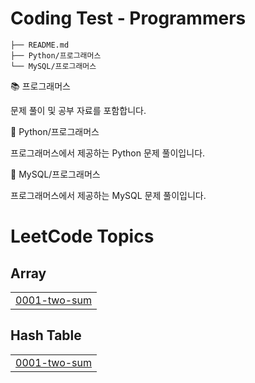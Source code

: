 # Coding Test - Programmers

```
├── README.md
├── Python/프로그래머스
└── MySQL/프로그래머스
```

📚 프로그래머스

문제 풀이 및 공부 자료를 포함합니다.

📗 Python/프로그래머스

프로그래머스에서 제공하는 Python 문제 풀이입니다.

📘 MySQL/프로그래머스

프로그래머스에서 제공하는 MySQL 문제 풀이입니다.

<!---LeetCode Topics Start-->
# LeetCode Topics
## Array
|  |
| ------- |
| [0001-two-sum](https://github.com/crystal397/Coding-Test-Programmers/tree/master/0001-two-sum) |
## Hash Table
|  |
| ------- |
| [0001-two-sum](https://github.com/crystal397/Coding-Test-Programmers/tree/master/0001-two-sum) |
<!---LeetCode Topics End-->